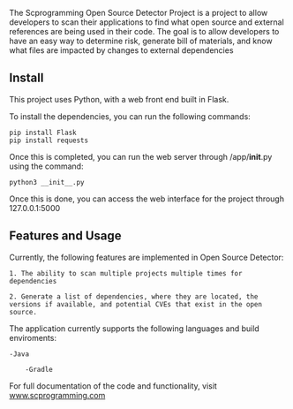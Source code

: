 The Scprogramming Open Source Detector Project is a project to allow developers to scan their applications to find what open source and external references are being used in their code. The goal is to allow developers to have an easy way to determine risk, generate bill of materials, and know what files are impacted by changes to external dependencies

## Install
This project uses Python, with a web front end built in Flask. 

To install the dependencies, you can run the following commands:
```
pip install Flask
pip install requests
```

Once this is completed, you can run the web server through /app/__init__.py using the command:
```
python3 __init__.py
```

Once this is done, you can access the web interface for the project through 127.0.0.1:5000

## Features and Usage
Currently, the following features are implemented in Open Source Detector:

	1. The ability to scan multiple projects multiple times for dependencies
	
	2. Generate a list of dependencies, where they are located, the versions if available, and potential CVEs that exist in the open source.
	
The application currently supports the following languages and build enviroments:

	-Java
	
		-Gradle
		
For full documentation of the code and functionality, visit www.scprogramming.com